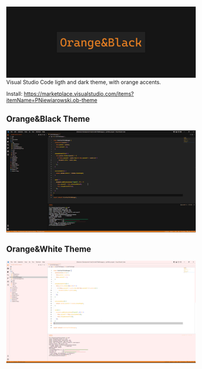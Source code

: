 ![Logo](images/logo.jpg)
Visual Studio Code ligth and dark theme, with orange accents.

Install: https://marketplace.visualstudio.com/items?itemName=PNiewiarowski.ob-theme

## Orange&Black Theme
![Dark theme](images/orange_and_black.png)

## Orange&White Theme
![Light theme](images/orange_and_white.png)